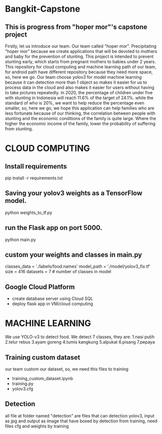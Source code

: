 # Bangkit-Capstone

## This is progress from "hoper mor"'s capstone project
Firstly, let us introduce our team. Our team called "hoper mor". Precipitating "hoper mor" because we create applications that will be devoted to mothers and baby for the prevention of stunting.
This project is intended to prevent stunting early, which starts from pregnant mothers to babies under 2 years.
This repository for cloud computing and machine learning path of our team, for android path have different repository because they need more space, so, here we go.
Our team choose yolov3 for model machine learning because it can detection more than 1 object so makes it easier for us to process data in the cloud and also makes it easier for users without having to take pictures repeatedly.
In 2020, the percentage of children under five with stunting in Indonesia will reach 11.6% of the target of 24.1%. while the standard of who is 20%, we want to help reduce the percentage even smaller, so, here we go, we hope this application can help families who are less fortunate because of our thinking, the correlation between people with stunting and the economic conditions of the family is quite large. Where the higher the economic income of the family, lower the probability of suffering from stunting.

# CLOUD COMPUTING
## Install requirements
pip install -r requirements.txt

## Saving your yolov3 weights as a TensorFlow model.
python weights_to_tf.py

## run the Flask app on port 5000.
python main.py

## custom your weights and classes in main.py
classes_data = './labels/food.names'
model_path = './model/yolov3_fix.tf'
size = 416
datasets = 7                # number of classes in model

## Google Cloud Platform
- create database server using Cloud SQL
- deploy flask app in VM/cloud computing
# MACHINE LEARNING
We use YOLO-v3 to detect food. We detect 7 classes, they are:
1.nasi putih
2.telur rebus
3.ayam goreng
4.tumis kangkung
5.alpukat
6.pisang
7.pepaya
## Training custom dataset
our team custom our dataset, so, we need this files to training
- training_custom_dataset.ipynb
- training.py
- yolov3.cfg

## Detection
all file at folder named "detection" are files that can detection yolov3, input as jpg and output as image that have boxed by detection from training, 
need files cfg and weights by training 
